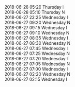2018-06-28 05:20 Thursday  I  
2018-06-28 05:10 Thursday  N  
2018-06-27 22:25 Wednesday  I  
2018-06-27 09:20 Wednesday  N  
2018-06-27 09:15 Wednesday  I  
2018-06-27 09:10 Wednesday  N  
2018-06-27 08:35 Wednesday  I  
2018-06-27 08:30 Wednesday  N  
2018-06-27 07:45 Wednesday  I  
2018-06-27 07:25 Wednesday  N  
2018-06-27 07:20 Wednesday  I  
2018-06-27 07:05 Wednesday  N  
2018-06-27 07:00 Wednesday  I  
2018-06-27 02:20 Wednesday  N  
2018-06-27 02:15 Wednesday  I  
